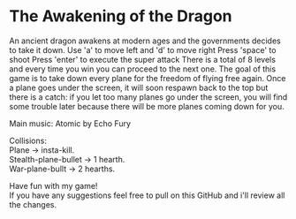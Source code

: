# The Awakening of the Dragon
An ancient dragon awakens at modern ages and the governments decides to take it down.
Use 'a' to move left and 'd' to move right
Press 'space' to shoot
Press 'enter' to execute the super attack
There is a total of 8 levels and every time you win you can proceed to the next one.
The goal of this game is to take down every plane for the freedom of flying free again.
Once a plane goes under the screen, it will soon respawn back to the top but there is a catch:
if you let too many planes go under the screen, you will find some trouble later because there will be more planes coming down for you.

Main music: Atomic by Echo Fury

Collisions:                                       
Plane -> insta-kill.                   
Stealth-plane-bullet -> 1 hearth.                   
War-plane-bullt -> 2 hearths.                   
 
Have fun with my game!                                       
If you have any suggestions feel free to pull on this GitHub and i'll review all the changes.
